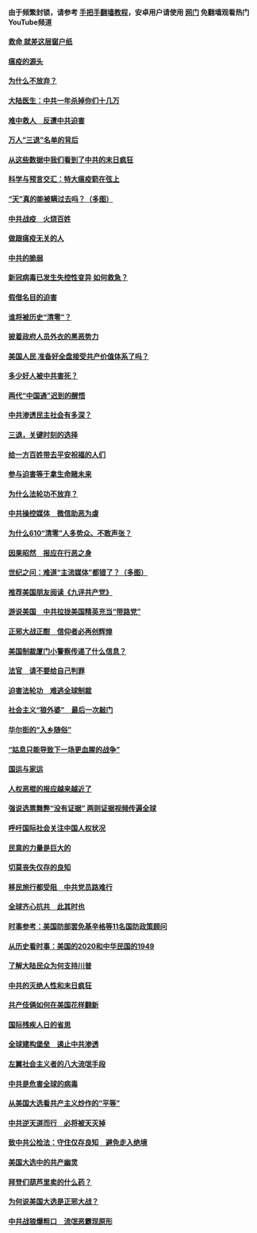 #### 由于频繁封锁，请参考 [手把手翻墙教程](https://github.com/gfw-breaker/guides/wiki/)，安卓用户请使用 [网门](https://github.com/gfw-breaker/nogfw/blob/master/dl.md?t=01191400) 免翻墙观看热门YouTube频道 

#### [救命 就差这层窗户纸](../pages/251/418706.md?t=01191400) 

#### [瘟疫的源头](../pages/251/418661.md?t=01191400) 

#### [为什么不放弃？](../pages/251/418691.md?t=01191400) 

#### [大陆医生：中共一年杀掉你们十几万](../pages/251/418670.md?t=01191400) 

#### [难中救人　反遭中共迫害](../pages/251/418414.md?t=01191400) 

#### [万人“三退”名单的背后](../pages/251/418505.md?t=01191400) 

#### [从这些数据中我们看到了中共的末日疯狂](../pages/251/418420.md?t=01191400) 

#### [科学与预言交汇：特大瘟疫箭在弦上](../pages/251/418266.md?t=01191400) 

#### [“天”真的能被瞒过去吗？（多图）](../pages/251/418308.md?t=01191400) 

#### [中共战疫　火烧百姓](../pages/251/418220.md?t=01191400) 

#### [做跟瘟疫无关的人](../pages/251/418171.md?t=01191400) 

#### [中共的脆弱](../pages/251/418196.md?t=01191400) 

#### [新冠病毒已发生失控性变异 如何救急？](../pages/251/418032.md?t=01191400) 

#### [假借名目的迫害](../pages/251/418055.md?t=01191400) 

#### [谁将被历史“清零”？](../pages/251/417485.md?t=01191400) 

#### [披着政府人员外衣的黑恶势力](../pages/251/417442.md?t=01191400) 

#### [美国人民 准备好全盘接受共产价值体系了吗？](../pages/251/417491.md?t=01191400) 

#### [多少好人被中共害死？](../pages/251/417144.md?t=01191400) 

#### [两代“中国通”迟到的醒悟](../pages/251/417064.md?t=01191400) 

#### [中共渗透民主社会有多深？](../pages/251/417063.md?t=01191400) 

#### [三退，关键时刻的选择](../pages/251/416969.md?t=01191400) 

#### [给一方百姓带去平安祝福的人们](../pages/251/416941.md?t=01191400) 

#### [参与迫害等于拿生命赌未来](../pages/251/416856.md?t=01191400) 

#### [为什么法轮功不放弃？](../pages/251/416864.md?t=01191400) 

#### [中共操控媒体　微信助恶为虐](../pages/251/416724.md?t=01191400) 

#### [为什么610“清零”人多势众、不敢声张？](../pages/251/416632.md?t=01191400) 

#### [因果昭然　报应在行恶之身](../pages/251/416582.md?t=01191400) 

#### [世纪之问：难道“主流媒体”都错了？（多图）](../pages/251/416571.md?t=01191400) 

#### [推荐美国朋友阅读《九评共产党》](../pages/251/416510.md?t=01191400) 

#### [游说美国　中共拉拢美国精英充当“带路党”](../pages/251/416529.md?t=01191400) 

#### [正邪大战正酣　信仰者必再创辉煌](../pages/251/416433.md?t=01191400) 

#### [美国制裁厦门小警察传递了什么信息？](../pages/251/416432.md?t=01191400) 

#### [法官　请不要给自己判罪](../pages/251/416379.md?t=01191400) 

#### [迫害法轮功　难逃全球制裁](../pages/251/416380.md?t=01191400) 

#### [社会主义“狼外婆”　最后一次敲门](../pages/251/416394.md?t=01191400) 

#### [华尔街的“入乡随俗”](../pages/251/416395.md?t=01191400) 

#### [“姑息只能导致下一场更血腥的战争”](../pages/251/416223.md?t=01191400) 

#### [国运与家运](../pages/251/416224.md?t=01191400) 

#### [人权恶棍的报应越来越近了](../pages/251/416276.md?t=01191400) 

#### [强说选票舞弊“没有证据” 两则证据视频传遍全球](../pages/251/416227.md?t=01191400) 

#### [呼吁国际社会关注中国人权状况](../pages/251/416135.md?t=01191400) 

#### [民意的力量是巨大的](../pages/251/416222.md?t=01191400) 

#### [切莫丧失仅存的良知](../pages/251/416134.md?t=01191400) 

#### [移民旅行都受阻　中共党员路难行](../pages/251/416033.md?t=01191400) 

#### [全球齐心抗共　此其时也](../pages/251/415989.md?t=01191400) 

#### [时事参考：美国防部罢免基辛格等11名国防政策顾问](../pages/251/415970.md?t=01191400) 

#### [从历史看时事：美国的2020和中华民国的1949](../pages/251/415949.md?t=01191400) 

#### [了解大陆民众为何支持川普](../pages/251/415950.md?t=01191400) 

#### [中共的灭绝人性和末日疯狂](../pages/251/415944.md?t=01191400) 

#### [共产伎俩如何在美国花样翻新](../pages/251/415908.md?t=01191400) 

#### [国际残疾人日的省思](../pages/251/415849.md?t=01191400) 

#### [全球建构堡垒　遏止中共渗透](../pages/251/415850.md?t=01191400) 

#### [左翼社会主义者的八大流氓手段](../pages/251/415802.md?t=01191400) 

#### [中共是危害全球的病毒](../pages/251/415569.md?t=01191400) 

#### [从美国大选看共产主义炒作的“平等”](../pages/251/415654.md?t=01191400) 

#### [中共逆天道而行　必将被天灭掉](../pages/251/415626.md?t=01191400) 

#### [致中共公检法：守住仅存良知　避免走入绝境](../pages/251/415627.md?t=01191400) 

#### [美国大选中的共产幽灵](../pages/251/415618.md?t=01191400) 

#### [拜登们葫芦里卖的什么药？](../pages/251/415531.md?t=01191400) 

#### [为何说美国大选是正邪大战？](../pages/251/415530.md?t=01191400) 

#### [中共战狼爆粗口　流氓恶霸现原形](../pages/251/415426.md?t=01191400) 

